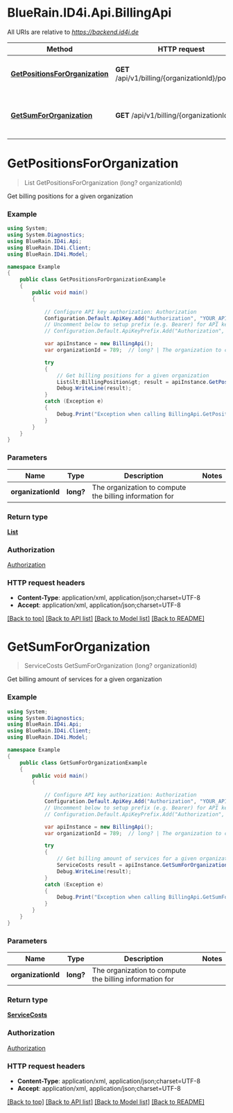 # BlueRain.ID4i.Api.BillingApi

All URIs are relative to *https://backend.id4i.de*

Method | HTTP request | Description
------------- | ------------- | -------------
[**GetPositionsForOrganization**](BillingApi.md#getpositionsfororganization) | **GET** /api/v1/billing/{organizationId}/positions | Get billing positions for a given organization
[**GetSumForOrganization**](BillingApi.md#getsumfororganization) | **GET** /api/v1/billing/{organizationId} | Get billing amount of services for a given organization


<a name="getpositionsfororganization"></a>
# **GetPositionsForOrganization**
> List<BillingPosition> GetPositionsForOrganization (long? organizationId)

Get billing positions for a given organization

### Example
```csharp
using System;
using System.Diagnostics;
using BlueRain.ID4i.Api;
using BlueRain.ID4i.Client;
using BlueRain.ID4i.Model;

namespace Example
{
    public class GetPositionsForOrganizationExample
    {
        public void main()
        {
            
            // Configure API key authorization: Authorization
            Configuration.Default.ApiKey.Add("Authorization", "YOUR_API_KEY");
            // Uncomment below to setup prefix (e.g. Bearer) for API key, if needed
            // Configuration.Default.ApiKeyPrefix.Add("Authorization", "Bearer");

            var apiInstance = new BillingApi();
            var organizationId = 789;  // long? | The organization to compute the billing information for

            try
            {
                // Get billing positions for a given organization
                List&lt;BillingPosition&gt; result = apiInstance.GetPositionsForOrganization(organizationId);
                Debug.WriteLine(result);
            }
            catch (Exception e)
            {
                Debug.Print("Exception when calling BillingApi.GetPositionsForOrganization: " + e.Message );
            }
        }
    }
}
```

### Parameters

Name | Type | Description  | Notes
------------- | ------------- | ------------- | -------------
 **organizationId** | **long?**| The organization to compute the billing information for | 

### Return type

[**List<BillingPosition>**](BillingPosition.md)

### Authorization

[Authorization](../README.md#Authorization)

### HTTP request headers

 - **Content-Type**: application/xml, application/json;charset=UTF-8
 - **Accept**: application/xml, application/json;charset=UTF-8

[[Back to top]](#) [[Back to API list]](../README.md#documentation-for-api-endpoints) [[Back to Model list]](../README.md#documentation-for-models) [[Back to README]](../README.md)

<a name="getsumfororganization"></a>
# **GetSumForOrganization**
> ServiceCosts GetSumForOrganization (long? organizationId)

Get billing amount of services for a given organization

### Example
```csharp
using System;
using System.Diagnostics;
using BlueRain.ID4i.Api;
using BlueRain.ID4i.Client;
using BlueRain.ID4i.Model;

namespace Example
{
    public class GetSumForOrganizationExample
    {
        public void main()
        {
            
            // Configure API key authorization: Authorization
            Configuration.Default.ApiKey.Add("Authorization", "YOUR_API_KEY");
            // Uncomment below to setup prefix (e.g. Bearer) for API key, if needed
            // Configuration.Default.ApiKeyPrefix.Add("Authorization", "Bearer");

            var apiInstance = new BillingApi();
            var organizationId = 789;  // long? | The organization to compute the billing information for

            try
            {
                // Get billing amount of services for a given organization
                ServiceCosts result = apiInstance.GetSumForOrganization(organizationId);
                Debug.WriteLine(result);
            }
            catch (Exception e)
            {
                Debug.Print("Exception when calling BillingApi.GetSumForOrganization: " + e.Message );
            }
        }
    }
}
```

### Parameters

Name | Type | Description  | Notes
------------- | ------------- | ------------- | -------------
 **organizationId** | **long?**| The organization to compute the billing information for | 

### Return type

[**ServiceCosts**](ServiceCosts.md)

### Authorization

[Authorization](../README.md#Authorization)

### HTTP request headers

 - **Content-Type**: application/xml, application/json;charset=UTF-8
 - **Accept**: application/xml, application/json;charset=UTF-8

[[Back to top]](#) [[Back to API list]](../README.md#documentation-for-api-endpoints) [[Back to Model list]](../README.md#documentation-for-models) [[Back to README]](../README.md)

